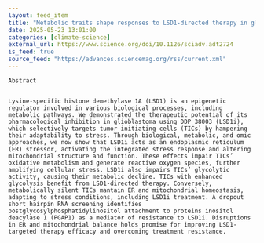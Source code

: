 ```yaml
---
layout: feed_item
title: "Metabolic traits shape responses to LSD1-directed therapy in glioblastoma tumor-initiating cells | Science Advances"
date: 2025-05-23 13:01:00
categories: [climate-science]
external_url: https://www.science.org/doi/10.1126/sciadv.adt2724
is_feed: true
source_feed: "https://advances.sciencemag.org/rss/current.xml"
---
```



 
  
   
    Abstract
   
   
    Lysine-specific histone demethylase 1A (LSD1) is an epigenetic regulator involved in various biological processes, including metabolic pathways. We demonstrated the therapeutic potential of its pharmacological inhibition in glioblastoma using DDP_38003 (LSD1i), which selectively targets tumor-initiating cells (TICs) by hampering their adaptability to stress. Through biological, metabolic, and omic approaches, we now show that LSD1i acts as an endoplasmic reticulum (ER) stressor, activating the integrated stress response and altering mitochondrial structure and function. These effects impair TICs’ oxidative metabolism and generate reactive oxygen species, further amplifying cellular stress. LSD1i also impairs TICs’ glycolytic activity, causing their metabolic decline. TICs with enhanced glycolysis benefit from LSD1-directed therapy. Conversely, metabolically silent TICs mantain ER and mitochondrial homeostasis, adapting to stress conditions, including LSD1i treatment. A dropout short hairpin RNA screening identifies postglycosylphosphatidylinositol attachment to proteins inositol deacylase 1 (PGAP1) as a mediator of resistance to LSD1i. Disruptions in ER and mitochondrial balance holds promise for improving LSD1-targeted therapy efficacy and overcoming treatment resistance.
   
  
 

